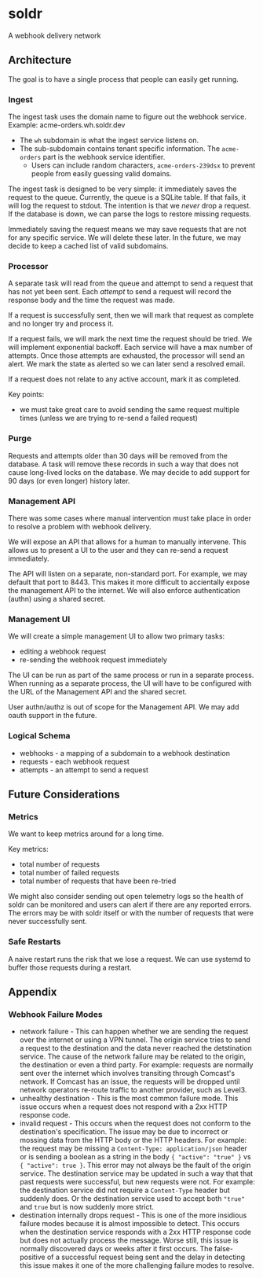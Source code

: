 # soldr

A webhook delivery network

## Architecture

The goal is to have a single process that people can easily get running.

### Ingest

The ingest task uses the domain name to figure out the webhook service. Example: acme-orders.wh.soldr.dev

- The `wh` subdomain is what the ingest service listens on.
- The sub-subdomain contains tenant specific information. The `acme-orders` part is the webhook service identifier.
   - Users can include random characters, `acme-orders-239dsx` to prevent people from easily guessing valid domains.

The ingest task is designed to be very simple: it immediately saves the request to the queue. Currently, the queue is a SQLite table. If that fails, it will log the request to stdout. The intention is that we _never_ drop a request. If the database is down, we can parse the logs to restore missing requests.

Immediately saving the request means we may save requests that are not for any specific service. We will delete these later. In the future, we may decide to keep a cached list of valid subdomains.

### Processor

A separate task will read from the queue and attempt to send a request that has not yet been sent. Each _attempt_ to send a request will record the response body and the time the request was made.

If a request is successfully sent, then we will mark that request as complete and no longer try and process it.

If a request fails, we will mark the next time the request should be tried. We will implement exponential backoff. Each service will have a max number of attempts. Once those attempts are exhausted, the processor will send an alert. We mark the state as alerted so we can later send a resolved email.

If a request does not relate to any active account, mark it as completed.

Key points:

- we must take great care to avoid sending the same request multiple times (unless we are trying to re-send a failed request)

### Purge

Requests and attempts older than 30 days will be removed from the database. A task will remove these records in such a way that does not cause long-lived locks on the database. We may decide to add support for 90 days (or even longer) history later.

### Management API

There was some cases where manual intervention must take place in order to resolve a problem with webhook delivery.

We will expose an API that allows for a human to manually intervene. This allows us to present a UI to the user and they can re-send a request immediately.

The API will listen on a separate, non-standard port. For example, we may default that port to 8443. This makes it more difficult to accientally expose the management API to the internet. We will also enforce authentication (authn) using a shared secret.

### Management UI

We will create a simple management UI to allow two primary tasks:

- editing a webhook request
- re-sending the webhook request immediately

The UI can be run as part of the same process or run in a separate process. When running as a separate process, the UI will have to be configured with the URL of the Management API and the shared secret.

User authn/authz is out of scope for the Management API. We may add oauth support in the future.

### Logical Schema

- webhooks - a mapping of a subdomain to a webhook destination
- requests - each webhook request
- attempts - an attempt to send a request

## Future Considerations

### Metrics

We want to keep metrics around for a long time.

Key metrics:

- total number of requests
- total number of failed requests
- total number of requests that have been re-tried

We might also consider sending out open telemetry logs so the health of soldr can be monitored and users can alert if there are any reported errors. The errors may be with soldr itself or with the number of requests that were never successfully sent.

### Safe Restarts

A naive restart runs the risk that we lose a request. We can use systemd to buffer those requests during a restart.

## Appendix

### Webhook Failure Modes

- network failure - This can happen whether we are sending the request over the internet or using a VPN tunnel. The origin service tries to send a request to the destination and the data never reached the detstination service. The cause of the network failure may be related to the origin, the destination or even a third party. For example: requests are normally sent over the internet which involves transiting through Comcast's network. If Comcast has an issue, the requests will be dropped until network operators re-route traffic to another provider, such as Level3.
- unhealthy destination - This is the most common failure mode. This issue occurs when a request does not respond with a 2xx HTTP response code.
- invalid request - This occurs when the request does not conform to the destination's specification. The issue may be due to incorrect or mossing data from the HTTP body or the HTTP headers. For example: the request may be missing a `Content-Type: application/json` header or is sending a boolean as a string in the body `{ "active": "true" }` vs `{ "active": true }`. This error may not always be the fault of the origin service. The destination service may be updated in such a way that that past requests were successful, but new requests were not. For example: the destination service did not require a `Content-Type` header but suddenly does. Or the destination service used to accept both `"true"` and `true` but is now suddenly more strict.
- destination internally drops request - This is one of the more insidious failure modes because it is almost impossible to detect. This occurs when the destination service responds with a 2xx HTTP response code but does not actually process the message. Worse still, this issue is normally discovered days or weeks after it first occurs. The false-positive of a successful request being sent and the delay in detecting this issue makes it one of the more challenging failure modes to resolve.
